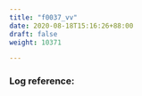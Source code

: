 ```yaml
---
title: "f0037_vv"
date: 2020-08-18T15:16:26+88:00
draft: false
weight: 10371

---
```


### Log reference: <no value>

```
